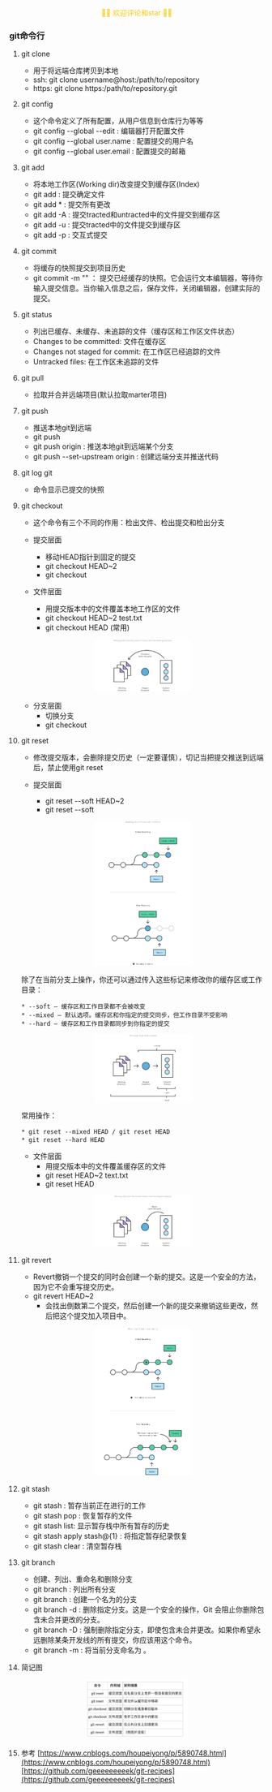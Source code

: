 <p style="color: rgb(253,201,11);" align="center">🐬🐬 欢迎评论和star 🐳🐳</p>

### git命令行

1. git clone
    * 用于将远端仓库拷贝到本地
    * ssh: git clone username@host:/path/to/repository
    * https: git clone https:/path/to/repository.git

2. git config 
    * 这个命令定义了所有配置，从用户信息到仓库行为等等
    * git config --global --edit : 编辑器打开配置文件
    * git config --global user.name : 配置提交的用户名
    * git config --global user.email : 配置提交的邮箱

3. git add
    * 将本地工作区(Working dir)改变提交到缓存区(Index)
    * git add <file> : 提交确定文件
    * git add * : 提交所有更改
    * git add -A : 提交tracted和untracted中的文件提交到缓存区
    * git add -u : 提交tracted中的文件提交到缓存区
    * git add -p : 交互式提交

4. git commit
    * 将缓存的快照提交到项目历史
    * git commit -m "<message>" ： 提交已经缓存的快照。它会运行文本编辑器，等待你输入提交信息。当你输入信息之后，保存文件，关闭编辑器，创建实际的提交。

5. git status
    * 列出已缓存、未缓存、未追踪的文件（缓存区和工作区文件状态）
    * Changes to be committed: 文件在缓存区
    * Changes not staged for commit: 在工作区已经追踪的文件
    * Untracked files: 在工作区未追踪的文件

6. git pull 
    * 拉取并合并远端项目(默认拉取marter项目)

7. git push
    * 推送本地git到远端
    * git push 
    * git push origin <branch>: 推送本地git到远端某个分支
    * git push --set-upstream origin <branch>: 创建远端分支并推送代码

8. git log git
    * 命令显示已提交的快照

9. git checkout
    * 这个命令有三个不同的作用：检出文件、检出提交和检出分支
    * 提交层面
        + 移动HEAD指针到固定的提交
        + git checkout HEAD~2
        + git checkout <commit>

    * 文件层面
        + 用提交版本中的文件覆盖本地工作区的文件
        + git checkout HEAD~2 test.txt
        + git checkout HEAD <file> (常用)
    <p style="text-align: center">
        <img src="../img/checkout-file.svg" alt="checkout-file" style="width: 40%">
    </p>

    * 分支层面
        + 切换分支
        + git checkout <branch>

10. git reset
    * 修改提交版本，会删除提交历史（一定要谨慎），切记当把提交推送到远端后，禁止使用git reset
    * 提交层面

        + git reset --soft HEAD~2
        + git reset --soft <commit>

    <p style="text-align: center">
        <img src="../img/reset.svg" alt="reset" style="width: 40%">
    </p>

    除了在当前分支上操作，你还可以通过传入这些标记来修改你的缓存区或工作目录：

        * --soft – 缓存区和工作目录都不会被改变
        * --mixed – 默认选项。缓存区和你指定的提交同步，但工作目录不受影响
        * --hard – 缓存区和工作目录都同步到你指定的提交
         
    <p style="text-align: center">
        <img src="../img/reset-scope.svg" alt="reset-scope" style="width: 40%">
    </p>
        
    常用操作：

        * git reset --mixed HEAD / git reset HEAD
        * git reset --hard HEAD

    * 文件层面
        + 用提交版本中的文件覆盖缓存区的文件
        + git reset HEAD~2 text.txt
        + git reset HEAD <file>

    <p style="text-align: center">
        <img src="../img/reset-file.svg" alt="reset-file" style="width: 40%">
    </p>

11. git revert

    * Revert撤销一个提交的同时会创建一个新的提交。这是一个安全的方法，因为它不会重写提交历史。
    * git revert HEAD~2
        - 会找出倒数第二个提交，然后创建一个新的提交来撤销这些更改，然后把这个提交加入项目中。

    <p style="text-align: center">
        <img src="../img/revert.svg" alt="revert" style="width: 40%">
    </p>

12. git stash
    * git stash : 暂存当前正在进行的工作
    * git stash pop : 恢复暂存的文件
    * git stash list: 显示暂存栈中所有暂存的历史
    * git stash apply stash@{1} : 将指定暂存纪录恢复
    * git stash clear : 清空暂存栈

13. git branch
    * 创建、列出、重命名和删除分支
    * git branch : 列出所有分支
    * git branch <branch> : 创建一个名为<branch>的分支
    * git branch -d <branch> : 删除指定分支。这是一个安全的操作，Git 会阻止你删除包含未合并更改的分支。
    * git branch -D <branch> : 强制删除指定分支，即使包含未合并更改。如果你希望永远删除某条开发线的所有提交，你应该用这个命令。
    * git branch -m <branch> : 将当前分支命名为 <branch>。

14. 简记图

<p style="text-align: center">
    <img src="../img/main.jpg" alt="main" style="width: 40%">
</p>

15. 参考
[https://www.cnblogs.com/houpeiyong/p/5890748.html](https://www.cnblogs.com/houpeiyong/p/5890748.html)
[https://github.com/geeeeeeeeek/git-recipes](https://github.com/geeeeeeeeek/git-recipes)
